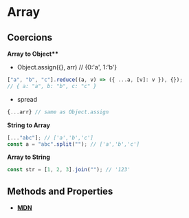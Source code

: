 # Array

## Coercions

**Array to Object\*\***

- Object.assign({}, arr) // {0:'a', 1:'b'}

```js
["a", "b", "c"].reduce((a, v) => ({ ...a, [v]: v }), {});
// { a: "a", b: "b", c: "c" }
```

- spread

```js
{...arr} // same as Object.assign
```

**String to Array**

```js
[..."abc"]; // ['a','b','c']
const a = "abc".split(""); // ['a','b','c']
```

**Array to String**

```js
const str = [1, 2, 3].join(""); // '123'
```

## Methods and Properties

- **[MDN](https://developer.mozilla.org/en-US/docs/Web/JavaScript/Reference/Global_Objects/Array)**

